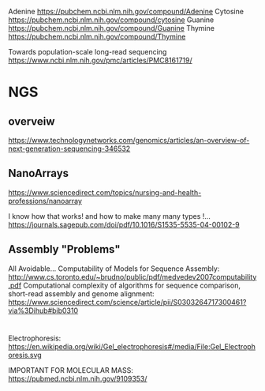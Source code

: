 
Adenine https://pubchem.ncbi.nlm.nih.gov/compound/Adenine
Cytosine https://pubchem.ncbi.nlm.nih.gov/compound/cytosine
Guanine https://pubchem.ncbi.nlm.nih.gov/compound/Guanine
Thymine https://pubchem.ncbi.nlm.nih.gov/compound/Thymine


Towards population-scale long-read sequencing
https://www.ncbi.nlm.nih.gov/pmc/articles/PMC8161719/


# NGS
## overveiw
https://www.technologynetworks.com/genomics/articles/an-overview-of-next-generation-sequencing-346532

## NanoArrays
https://www.sciencedirect.com/topics/nursing-and-health-professions/nanoarray

I know how that works! and how to make many many types !...
https://journals.sagepub.com/doi/pdf/10.1016/S1535-5535-04-00102-9

## Assembly "Problems"
All Avoidable...
Computability of Models for Sequence Assembly: http://www.cs.toronto.edu/~brudno/public/pdf/medvedev2007computability.pdf
Computational complexity of algorithms for sequence comparison, short-read assembly and genome alignment: https://www.sciencedirect.com/science/article/pii/S0303264717300461?via%3Dihub#bib0310

# 
Electrophoresis:
https://en.wikipedia.org/wiki/Gel_electrophoresis#/media/File:Gel_Electrophoresis.svg

IMPORTANT FOR MOLECULAR MASS:
https://pubmed.ncbi.nlm.nih.gov/9109353/

